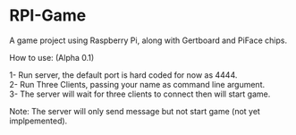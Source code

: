 RPI-Game
========

A game project using Raspberry Pi, along with Gertboard and PiFace chips.

How to use: (Alpha 0.1)

1- Run server, the default port is hard coded for now as 4444.<br/>
2- Run Three Clients, passing your name as command line argument.<br/>
3- The server will wait for three clients to connect then will start game.<br/>

Note: The server will only send message but not start game (not yet implpemented).
